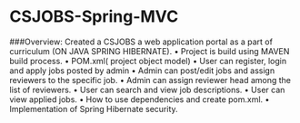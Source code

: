 # CSJOBS-Spring-MVC

###Overview: Created a CSJOBS a web application portal as a part of curriculum (ON JAVA SPRING HIBERNATE).
•	Project is build using MAVEN build process.
•	POM.xml( project object model)
•	User can register, login and apply jobs posted by admin
•	Admin can post/edit jobs and assign reviewers to the specific job.
•	Admin can assign reviewer head among the list of reviewers.
•	User can search and view job descriptions.
•	User can view applied jobs. 
•	How to use dependencies and create pom.xml.
•	Implementation of Spring Hibernate security.

